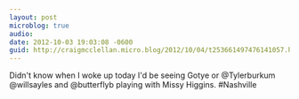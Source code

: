 ```yaml
---
layout: post
microblog: true
audio: 
date: 2012-10-03 19:03:08 -0600
guid: http://craigmcclellan.micro.blog/2012/10/04/t253661497476141057.html
---
```

Didn't know when I woke up today I'd be seeing Gotye or @Tylerburkum @willsayles and @butterflyb playing with Missy Higgins. #Nashville
